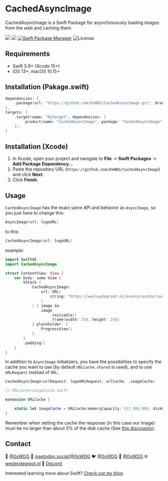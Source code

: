 # CachedAsyncImage

CachedAsyncImage is a Swift Package for asynchronously loading images from the web and caching them.

[![](https://img.shields.io/endpoint?url=https%3A%2F%2Fswiftpackageindex.com%2Fapi%2Fpackages%2F0xWDG%2FCachedAsyncImage%2Fbadge%3Ftype%3Dplatforms)](https://swiftpackageindex.com/0xWDG/CachedAsyncImage)
[![](https://img.shields.io/endpoint?url=https%3A%2F%2Fswiftpackageindex.com%2Fapi%2Fpackages%2F0xWDG%2FCachedAsyncImage%2Fbadge%3Ftype%3Dswift-versions)](https://swiftpackageindex.com/0xWDG/CachedAsyncImage)
[![Swift Package Manager](https://img.shields.io/badge/SPM-compatible-brightgreen.svg)](https://swift.org/package-manager)
![License](https://img.shields.io/github/license/0xWDG/CachedAsyncImage)

## Requirements

- Swift 5.9+ (Xcode 15+)
- iOS 13+, macOS 10.15+

## Installation (Pakage.swift)

```swift
dependencies: [
    .package(url: "https://github.com/0xWDG/CachedAsyncImage.git", branch: "main"),
],
targets: [
    .target(name: "MyTarget", dependencies: [
        .product(name: "CachedAsyncImage", package: "CachedAsyncImage"),
    ]),
]
```

## Installation (Xcode)

1. In Xcode, open your project and navigate to **File** → **Swift Packages** → **Add Package Dependency...**
2. Paste the repository URL (`https://github.com/0xWDG/CachedAsyncImage`) and click **Next**.
3. Click **Finish**.

## Usage

`CachedAsyncImage` has the exact same API and behavior as `AsyncImage`, so you just have to change this:

```swift
AsyncImage(url: logoURL)
```

to this:

```swift
CachedAsyncImage(url: logoURL)
```

example:

```swift
import SwiftUI
import CachedAsyncImage

struct ContentView: View {
    var body: some View {
        VStack {
            CachedAsyncImage(
                url: URL(
                    string: "https://wesleydegroot.nl/assets/avatar/avatar.webp"
                )
            ) { image in
                image
                    .resizable()
                    .frame(width: 250, height: 250)
            } placeholder: {
                ProgressView()
            }
        }
        .padding()
    }
}
```

In addition to `AsyncImage` initializers, you have the possibilities to specify the cache you want to use (by default `URLCache.shared` is used), and to use `URLRequest` instead of `URL`:

```swift
CachedAsyncImage(urlRequest: logoURLRequest, urlCache: .imageCache)
```

```swift
// URLCache+imageCache.swift

extension URLCache {

    static let imageCache = URLCache(memoryCapacity: 512_000_000, diskCapacity: 10_000_000_000)
}
```

Remember when setting the cache the response (in this case our image) must be no larger than about 5% of the disk cache (See [this discussion](https://developer.apple.com/documentation/foundation/nsurlsessiondatadelegate/1411612-urlsession#discussion)).

## Contact

🦋 [@0xWDG](https://bsky.app/profile/0xWDG.bsky.social)
🐘 [mastodon.social/@0xWDG](https://mastodon.social/@0xWDG)
🐦 [@0xWDG](https://x.com/0xWDG)
🧵 [@0xWDG](https://www.threads.net/@0xWDG)
🌐 [wesleydegroot.nl](https://wesleydegroot.nl)
🤖 [Discord](https://discordapp.com/users/918438083861573692)

Interested learning more about Swift? [Check out my blog](https://wesleydegroot.nl/blog/).
